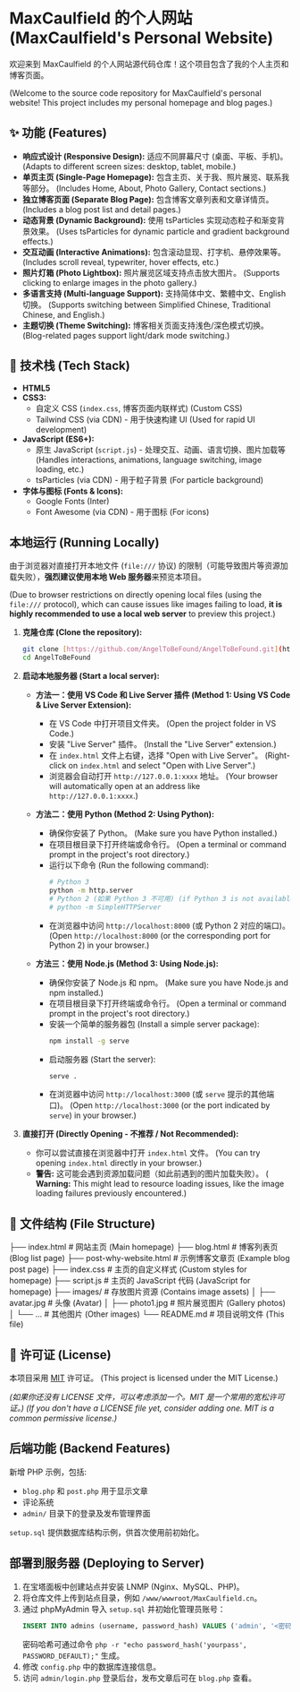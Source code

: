 # MaxCaulfield 的个人网站 (MaxCaulfield's Personal Website)

欢迎来到 MaxCaulfield 的个人网站源代码仓库！这个项目包含了我的个人主页和博客页面。

(Welcome to the source code repository for MaxCaulfield's personal website! This project includes my personal homepage and blog pages.)

## ✨ 功能 (Features)

* **响应式设计 (Responsive Design):** 适应不同屏幕尺寸 (桌面、平板、手机)。 (Adapts to different screen sizes: desktop, tablet, mobile.)
* **单页主页 (Single-Page Homepage):** 包含主页、关于我、照片展览、联系我等部分。 (Includes Home, About, Photo Gallery, Contact sections.)
* **独立博客页面 (Separate Blog Page):** 包含博客文章列表和文章详情页。 (Includes a blog post list and detail pages.)
* **动态背景 (Dynamic Background):** 使用 tsParticles 实现动态粒子和渐变背景效果。 (Uses tsParticles for dynamic particle and gradient background effects.)
* **交互动画 (Interactive Animations):** 包含滚动显现、打字机、悬停效果等。 (Includes scroll reveal, typewriter, hover effects, etc.)
* **照片灯箱 (Photo Lightbox):** 照片展览区域支持点击放大图片。 (Supports clicking to enlarge images in the photo gallery.)
* **多语言支持 (Multi-language Support):** 支持简体中文、繁體中文、English 切换。 (Supports switching between Simplified Chinese, Traditional Chinese, and English.)
* **主题切换 (Theme Switching):** 博客相关页面支持浅色/深色模式切换。 (Blog-related pages support light/dark mode switching.)

## 🚀 技术栈 (Tech Stack)

* **HTML5**
* **CSS3:**
    * 自定义 CSS (`index.css`, 博客页面内联样式) (Custom CSS)
    * Tailwind CSS (via CDN) - 用于快速构建 UI (Used for rapid UI development)
* **JavaScript (ES6+):**
    * 原生 JavaScript (`script.js`) - 处理交互、动画、语言切换、图片加载等 (Handles interactions, animations, language switching, image loading, etc.)
    * tsParticles (via CDN) - 用于粒子背景 (For particle background)
* **字体与图标 (Fonts & Icons):**
    * Google Fonts (Inter)
    * Font Awesome (via CDN) - 用于图标 (For icons)

## 本地运行 (Running Locally)

由于浏览器对直接打开本地文件 (`file:///` 协议) 的限制（可能导致图片等资源加载失败），**强烈建议使用本地 Web 服务器**来预览本项目。

(Due to browser restrictions on directly opening local files (using the `file:///` protocol), which can cause issues like images failing to load, **it is highly recommended to use a local web server** to preview this project.)

1.  **克隆仓库 (Clone the repository):**
    ```bash
    git clone [https://github.com/AngelToBeFound/AngelToBeFound.git](https://github.com/AngelToBeFound/AngelToBeFound.git)
    cd AngelToBeFound
    ```

2.  **启动本地服务器 (Start a local server):**

    * **方法一：使用 VS Code 和 Live Server 插件 (Method 1: Using VS Code & Live Server Extension):**
        * 在 VS Code 中打开项目文件夹。 (Open the project folder in VS Code.)
        * 安装 "Live Server" 插件。 (Install the "Live Server" extension.)
        * 在 `index.html` 文件上右键，选择 "Open with Live Server"。 (Right-click on `index.html` and select "Open with Live Server".)
        * 浏览器会自动打开 `http://127.0.0.1:xxxx` 地址。 (Your browser will automatically open at an address like `http://127.0.0.1:xxxx`.)

    * **方法二：使用 Python (Method 2: Using Python):**
        * 确保你安装了 Python。 (Make sure you have Python installed.)
        * 在项目根目录下打开终端或命令行。 (Open a terminal or command prompt in the project's root directory.)
        * 运行以下命令 (Run the following command):
            ```bash
            # Python 3
            python -m http.server
            # Python 2 (如果 Python 3 不可用) (if Python 3 is not available)
            # python -m SimpleHTTPServer
            ```
        * 在浏览器中访问 `http://localhost:8000` (或 Python 2 对应的端口)。 (Open `http://localhost:8000` (or the corresponding port for Python 2) in your browser.)

    * **方法三：使用 Node.js (Method 3: Using Node.js):**
        * 确保你安装了 Node.js 和 npm。 (Make sure you have Node.js and npm installed.)
        * 在项目根目录下打开终端或命令行。 (Open a terminal or command prompt in the project's root directory.)
        * 安装一个简单的服务器包 (Install a simple server package):
            ```bash
            npm install -g serve
            ```
        * 启动服务器 (Start the server):
            ```bash
            serve .
            ```
        * 在浏览器中访问 `http://localhost:3000` (或 `serve` 提示的其他端口)。 (Open `http://localhost:3000` (or the port indicated by `serve`) in your browser.)

3.  **直接打开 (Directly Opening - 不推荐 / Not Recommended):**
    * 你可以尝试直接在浏览器中打开 `index.html` 文件。 (You can try opening `index.html` directly in your browser.)
    * **警告:** 这可能会遇到资源加载问题（如此前遇到的图片加载失败）。 ( **Warning:** This might lead to resource loading issues, like the image loading failures previously encountered.)

## 📂 文件结构 (File Structure)

├── index.html          # 网站主页 (Main homepage)
├── blog.html           # 博客列表页 (Blog list page)
├── post-why-website.html # 示例博客文章页 (Example blog post page)
├── index.css           # 主页的自定义样式 (Custom styles for homepage)
├── script.js           # 主页的 JavaScript 代码 (JavaScript for homepage)
├── images/             # 存放图片资源 (Contains image assets)
│   ├── avatar.jpg      # 头像 (Avatar)
│   ├── photo1.jpg      # 照片展览图片 (Gallery photos)
│   └── ...             # 其他图片 (Other images)
└── README.md           # 项目说明文件 (This file)
## 📄 许可证 (License)

本项目采用 [MIT](LICENSE) 许可证。 (This project is licensed under the MIT License.)

*(如果你还没有 LICENSE 文件，可以考虑添加一个。MIT 是一个常用的宽松许可证。)* *(If you don't have a LICENSE file yet, consider adding one. MIT is a common permissive license.)*

## 后端功能 (Backend Features)

新增 PHP 示例，包括:
- `blog.php` 和 `post.php` 用于显示文章
- 评论系统
- `admin/` 目录下的登录及发布管理界面

`setup.sql` 提供数据库结构示例，供首次使用前初始化。

## 部署到服务器 (Deploying to Server)
1. 在宝塔面板中创建站点并安装 LNMP (Nginx、MySQL、PHP)。
2. 将仓库文件上传到站点目录，例如 `/www/wwwroot/MaxCaulfield.cn`。
3. 通过 phpMyAdmin 导入 `setup.sql` 并初始化管理员账号：
   ```sql
   INSERT INTO admins (username, password_hash) VALUES ('admin', '<密码哈希>');
   ```
   密码哈希可通过命令 `php -r "echo password_hash('yourpass', PASSWORD_DEFAULT);"` 生成。
4. 修改 `config.php` 中的数据库连接信息。
5. 访问 `admin/login.php` 登录后台，发布文章后可在 `blog.php` 查看。


